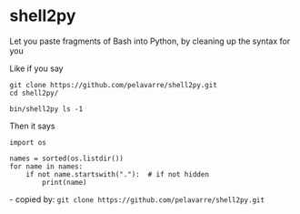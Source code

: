 # shell2py
Let you paste fragments of Bash into Python, by cleaning up the syntax for you

Like if you say

    git clone https://github.com/pelavarre/shell2py.git
    cd shell2py/

    bin/shell2py ls -1

Then it says

    import os

    names = sorted(os.listdir())
    for name in names:
        if not name.startswith("."):  # if not hidden
            print(name)

\- copied by:  `git clone https://github.com/pelavarre/shell2py.git`
